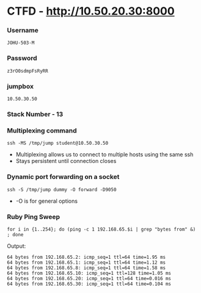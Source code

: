 # CTFD - http://10.50.20.30:8000
### Username
```
JOHU-503-M
```
### Password
```
z3rO0sdmpFsRyRR
```
### jumpbox
```
10.50.30.50
```
### Stack Number - 13
### Multiplexing command
```
ssh -MS /tmp/jump student@10.50.30.50
```
* Multiplexing allows us to connect to multiple hosts using the same ssh
* Stays persistent until connection closes
### Dynamic port forwarding on a socket
```
ssh -S /tmp/jump dummy -O forward -D9050
```
* -O is for general options
### Ruby Ping Sweep
```
for i in {1..254}; do (ping -c 1 192.168.65.$i | grep "bytes from" &) ; done
```
Output:
```
64 bytes from 192.168.65.2: icmp_seq=1 ttl=64 time=1.95 ms
64 bytes from 192.168.65.1: icmp_seq=1 ttl=64 time=1.12 ms
64 bytes from 192.168.65.8: icmp_seq=1 ttl=64 time=1.58 ms
64 bytes from 192.168.65.10: icmp_seq=1 ttl=128 time=1.05 ms
64 bytes from 192.168.65.20: icmp_seq=1 ttl=64 time=0.016 ms
64 bytes from 192.168.65.30: icmp_seq=1 ttl=64 time=0.104 ms
```
